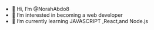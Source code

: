 - 👋 Hi, I’m @NorahAbdo8
- 👀 I’m interested in becoming a web developer 
- 🌱 I’m currently learning  JAVASCRIPT ,React,and Node.js

<!---
NorahAbdo8/NorahAbdo8 is a ✨ special ✨ repository because its `README.md` (this file) appears on your GitHub profile.
You can click the Preview link to take a look at your changes.
--->
